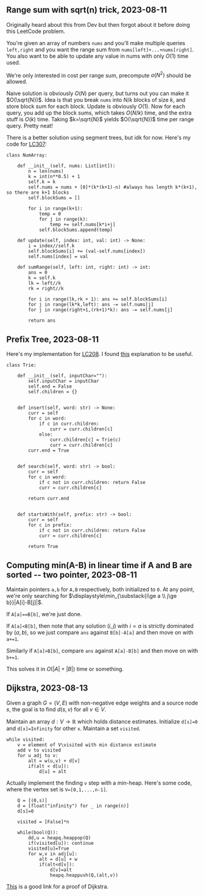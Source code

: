 ## Range sum with sqrt(n) trick, 2023-08-11

Originally heard about this from Dev but then forgot about it before doing this LeetCode problem.


You're given an array of numbers `nums` and you'll make multiple queries `left,right` and you want the range sum from `nums[left]+...+nums[right]`. You also want to be able to update any value in nums with only $O(1)$ time used.


We're only interested in cost per range sum, precompute $o(N^2)$ should be allowed.

Naive solution is obviously $O(N)$ per query, but turns out you can make it $O(\sqrt{N})$. Idea is that you break `nums` into $N/k$ blocks of size $k$, and store block sum for each block. Update is obviously $O(1)$. Now for each query, you add up the block sums, which takes $O(N/k)$ time, and the extra stuff is $O(k)$ time. Taking $k=\sqrt{N}$ yields $O(\sqrt{N})$ time per range query. Pretty neat!

There is a better solution using segment trees, but idk for now. Here's my code for [LC307](https://leetcode.com/problems/range-sum-query-mutable/description/):

    class NumArray:

        def __init__(self, nums: List[int]):
            n = len(nums)
            k = int(n**0.5) + 1
            self.k = k
            self.nums = nums + [0]*(k*(k+1)-n) #always has length k*(k+1), so there are k+1 blocks
            self.blockSums = []

            for i in range(k+1):
                temp = 0
                for j in range(k):
                    temp += self.nums[k*i+j]
                self.blockSums.append(temp)

        def update(self, index: int, val: int) -> None:
            i = index//self.k
            self.blockSums[i] += (val-self.nums[index])
            self.nums[index] = val

        def sumRange(self, left: int, right: int) -> int:
            ans = 0
            k = self.k
            lk = left//k
            rk = right//k

            for i in range(lk,rk + 1): ans += self.blockSums[i]
            for j in range(lk*k,left): ans -= self.nums[j]
            for j in range(right+1,(rk+1)*k): ans -= self.nums[j]

            return ans
			
## Prefix Tree, 2023-08-11

Here's my implementation for [LC208](https://leetcode.com/problems/implement-trie-prefix-tree/).
I found [this](https://www.freecodecamp.org/news/how-to-validate-user-input-with-automated-trie-visualization/) explanation to be useful.

    class Trie:

        def __init__(self, inputChar=""):
            self.inputChar = inputChar
            self.end = False
            self.children = {}
            

        def insert(self, word: str) -> None:
            curr = self
            for c in word:
                if c in curr.children:
                    curr = curr.children[c]
                else:
                    curr.children[c] = Trie(c)
                    curr = curr.children[c]
            curr.end = True
            

        def search(self, word: str) -> bool:
            curr = self
            for c in word:
                if c not in curr.children: return False
                curr = curr.children[c]

            return curr.end
            

        def startsWith(self, prefix: str) -> bool:
            curr = self
            for c in prefix:
                if c not in curr.children: return False
                curr = curr.children[c]

            return True
        

## Computing min(A-B) in linear time if A and B are sorted -- two pointer, 2023-08-11

Maintain pointers `a,b` for `A,B` respectively, both initialized to `0`. At any point, we're only searching for $\displaystyle\min_{\substack{i\ge a \\ j\ge b}}|A[i]-B[j]|$.

If `A[a]==B[b]`, we're just done.

If `A[a]<B[b]`, then note that any solution $(i,j)$ with $i=a$ is strictly dominated by $(a,b)$, so we just compare `ans` against `B[b]-A[a]` and then move on with `a+=1`.

Similarly if `A[a]>B[b]`, compare `ans` against `A[a]-B[b]` and then move on with `b+=1`.

This solves it in $O(|A|+|B|)$ time or something.

## Dijkstra, 2023-08-13

Given a graph $G=(V,E)$ with non-negative edge weights and a source node $s$, the goal is to find $d(s,v)$ for all $v\in V$.

Maintain an array $d:V\to\mathbb{R}$ which holds distance estimates. Initialize `d[s]=0` and `d[x]=Infinity` for other `x`. Maintain a set `visited`.

	while visited:
		v = element of V\visited with min distance estimate
		add v to visited
		for u adj to v:
			alt = w(u,v) + d[v]
			if(alt < d[u]):
				d[u] = alt

Actually implement the finding `v` step with a min-heap. Here's some code, where the vertex set is `V=[0,1,...,n-1]`.

		Q = [(0,s)]
        d = [float("infinity") for _ in range(n)]
        d[s]=0

        visited = [False]*n

        while(bool(Q)):
            dd,u = heapq.heappop(Q)
            if(visited[u]): continue
            visited[u]=True
            for w,v in adj[u]:
                alt = d[u] + w
                if(alt<d[v]):
                    d[v]=alt
                    heapq.heappush(Q,(alt,v))

[This](https://web.stanford.edu/class/archive/cs/cs161/cs161.1176/Lectures/CS161Lecture11.pdf) is a good link for a proof of Dijkstra. 




















